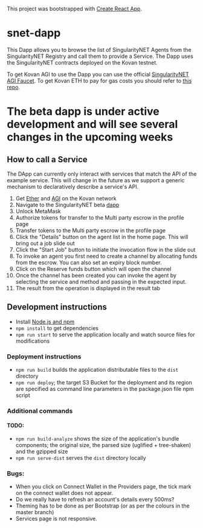 This project was bootstrapped with [Create React App](https://github.com/facebook/create-react-app).

# snet-dapp

This Dapp allows you to browse the list of SingularityNET Agents from the SingularityNET Registry and call them to provide a Service.
The Dapp uses the SingularityNET contracts deployed on the Kovan testnet.

To get Kovan AGI to use the Dapp you can use the official [SingularityNET AGI Faucet](https://faucet.singularitynet.io/).
To get Kovan ETH to pay for gas costs you should refer to [this repo](https://github.com/kovan-testnet/faucet).

# The beta dapp is under active development and will see several changes in the upcoming weeks
## How to call a Service
The DApp can currently only interact with services that match the API of the example service. This will change in the future as we support a generic mechanism to declaratively describe a service's API. 

1. Get [Ether](https://github.com/kovan-testnet/faucet) and [AGI](https://faucet.singularitynet.io/) on the Kovan network
2. Navigate to the SingularityNET beta [dapp](http://beta.singularitynet.io/)
3. Unlock MetaMask
4. Authorize tokens for transfer to the Multi party escrow in the profile page
5. Transfer tokens to the Multi party escrow in the profile page
6. Click the "Details" button on the agent list in the home page. This will bring out a job slide out
7. Click the "Start Job" button to initiate the invocation flow in the slide out
6. To invoke an agent you first need to create a channel by allocating funds from the escrow. You can also set an expiry block number.
7. Click on the Reserve funds button which will open the channel
8. Once the channel has been created you can invoke the agent by selecting the service and method and passing in the expected input.
9. The result from the operation is displayed in the result tab

## Development instructions
* Install [Node.js and npm](https://nodejs.org/)
* `npm install` to get dependencies
* `npm run start` to serve the application locally and watch source files for modifications

### Deployment instructions
* `npm run build` builds the application distributable files to the `dist` directory
* `npm run deploy`; the target S3 Bucket for the deployment and its region are specified as command line parameters in the package.json file npm script

### Additional commands
#### TODO:
* `npm run build-analyze` shows the size of the application's bundle components; the original size, the parsed size (uglified + tree-shaken) and the gzipped size
* `npm run serve-dist` serves the `dist` directory locally


### Bugs:
* When you click on Connect Wallet in the Providers page, 
the tick mark on the connect wallet does not appear.
* Do we really have to refresh an account's details every 500ms?
* Theming has to be done as per Bootstrap (or as per the colours in the master branch)
* Services page is not responsive.

  